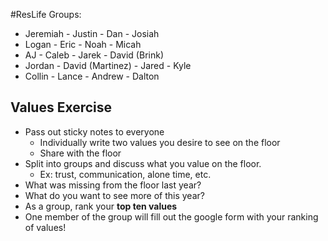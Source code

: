 #ResLife
Groups: 
- Jeremiah - Justin - Dan - Josiah
- Logan - Eric - Noah - Micah
- AJ - Caleb - Jarek - David (Brink)
- Jordan - David (Martinez) - Jared - Kyle
- Collin - Lance - Andrew - Dalton

## Values Exercise
- Pass out sticky notes to everyone
	- Individually write two values you desire to see on the floor
	- Share with the floor
- Split into groups and discuss what you value on the floor. 
	- Ex: trust, communication, alone time, etc.
- What was missing from the floor last year?
- What do you want to see more of this year?
- As a group, rank your **top ten values**
- One member of the group will fill out the google form with your ranking of values!